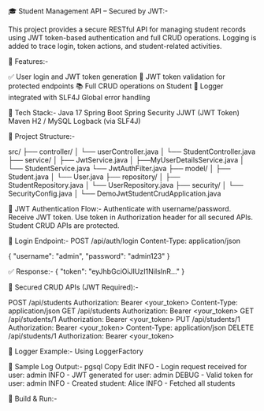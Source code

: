 🎓 Student Management API – Secured by JWT:-

This project provides a secure RESTful API for managing student records using JWT token-based authentication and full CRUD operations. Logging is added to trace login, token actions, and student-related activities.

🚀 Features:-

✅ User login and JWT token generation
🔐 JWT token validation for protected endpoints
📚 Full CRUD operations on Student
🧾 Logger integrated with SLF4J
Global error handling

🧱 Tech Stack:-
Java 17
Spring Boot
Spring Security
JJWT (JWT Token)
Maven
H2 / MySQL
Logback (via SLF4J)

📁 Project Structure:-

src/
├── controller/
│   └── userController.java
│   └── StudentController.java
├── service/
│   ├── JwtService.java
│   ├──MyUserDetailsService.java
│   └── StudentService.java
     └── JwtAuthFilter.java
├── model/
│   ├── Student.java
│   └── User.java
├── repository/
│   ├── StudentRepository.java
│   └── UserRepository.java
├── security/
│   └── SecurityConfig.java
│   └── DemoJwtStudentCrudApplication.java

🔐 JWT Authentication Flow:-
Authenticate with username/password.
Receive JWT token.
Use token in Authorization header for all secured APIs.
Student CRUD APIs are protected.

🔑 Login Endpoint:-
POST /api/auth/login
Content-Type: application/json

{
  "username": "admin",
  "password": "admin123"
}

✅ Response:-
{
  "token": "eyJhbGciOiJIUzI1NiIsInR..."
}

🧪 Secured CRUD APIs (JWT Required):-

POST /api/students
Authorization: Bearer <your_token>
Content-Type: application/json
GET /api/students
Authorization: Bearer <your_token>
GET /api/students/1
Authorization: Bearer <your_token>
PUT /api/students/1
Authorization: Bearer <your_token>
Content-Type: application/json
DELETE /api/students/1
Authorization: Bearer <your_token>

🧾 Logger Example:-
Using LoggerFactory

📓 Sample Log Output:-
pgsql
Copy
Edit
INFO  - Login request received for user: admin
INFO  - JWT generated for user: admin
DEBUG - Valid token for user: admin
INFO  - Created student: Alice
INFO  - Fetched all students

🧰 Build & Run:-















